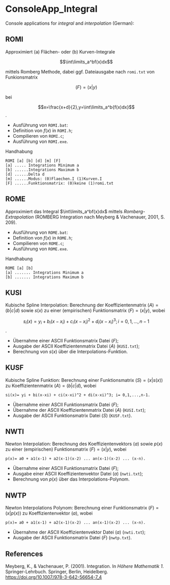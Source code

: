 # ConsoleApp_Integral
Console applications for *integral* and *interpolation* (German):
## ROMI

Approximiert (a) Flächen- oder (b) Kurven-Integrale 

$$\int\limits_a^bf(x)dx$$

mittels Romberg Methode, dabei 
ggf. Dateiausgabe nach `romi.txt` von Funkionsmatrix 

$$(F)=(x|y)$$

bei 

$$x=\frac{x+d}{2},y=\int\limits_a^b{f(x)dx}$$.

- Ausführung von `ROMI.bat`:
- Definition von $f(x)$ in `ROMI.h`;
 - Compilieren von `ROMI.c`; 
- Ausführung von `ROMI.exe`.

Handhabung
~~~
ROMI [a] [b] [d] [m] [F]
[a] ..... Integrations Minimum a
[b] ......Integrations Maximum b
[d] ......Delta d
[m] ......Modus: (0)Flaechen.I (1)Kurven.I
[F] ......Funktionsmatrix: (0)keine (1)romi.txt
~~~

## ROME 

Approximiert das Integral $\int\limits_a^bf(x)dx$ mittels *Romberg-Extrapolation* 
(ROMBERG Integration nach Meyberg & Vachenauer, 2001, S. 209).

- Ausführung von `ROME.bat`:
- Definition von $f(x)$ in `ROME.h`;
- Compilieren von `ROME.c`; 
- Ausführung von `ROME.exe`.

Handhabung
~~~
ROME [a] [b]
[a] ....... Integrations Minimum a
[b] ....... Integrations Maximum b
~~~
## KUSI 

Kubische Spline Interpolation: Berechnung der Koeffizientenmatrix $(A)=(b|c|d)$ sowie $s(x)$ zu einer (empirischen) Funktionsmatrix $(F)=(x|y)$, wobei

$$s_i(x)= y_i + b_i(x-x_i) + c_i(x-x_i)^2 + d_i(x-x_i)^3; i= 0,1,...,n-1$$. 

- Übernahme einer ASCII Funktionsmatrix Datei $(F)$;
- Ausgabe der ASCII Koeffizientenmatrix Datei $(A)$ (`KUSI.txt`);
- Berechnung von $s(x)$ über die Interpolations-Funktion.

## KUSF 

Kubische Spline Funktion: Berechnung einer Funktionsmatrix $(S)=(x|s(x))$ zu Koeffizientenmatrix $(A)=(b|c|d)$, wobei

    si(x)= yi + bi(x-xi) + ci(x-xi)^2 + di(x-xi)^3; i= 0,1,...,n-1. 

- Übernahme einer ASCII Funktionsmatrix Datei $(F)$;
- Übernahme der ASCII Koeffizientenmatrix Datei $(A)$ (`KUSI.txt`);
- Ausgabe der ASCII Funktionsmatrix Datei $(S)$ (`KUSF.txt`).

## NWTI 

Newton Interpolation: Berechnung des Koeffizientenvektors $(a)$ sowie $p(x)$ zu einer (empirischen) Funktionsmatrix $(F)=(x|y)$, wobei

    p(x)= a0 + a1(x-1) + a2(x-1)(x-2) ... an(x-1)(x-2) ... (x-n). 

- Übernahme einer ASCII Funktionsmatrix Datei $(F)$;
- Ausgabe einer ASCII Koeffizientenvektor Datei $(a)$ (`nwti.txt`);
- Berechnung von $p(x)$ über das Interpolations-Polynom.

## NWTP

Newton Interpolations Polynom: Berechnung einer Funktionsmatrix $(F)=(x|p(x))$ zu Koeffizientenvektor $(a)$, wobei

    p(x)= a0 + a1(x-1) + a2(x-1)(x-2) ... an(x-1)(x-2) ... (x-n).

- Übernahme der ASCII Koeffizientenvektor Datei $(a)$ (`nwti.txt`);
- Ausgabe der ASCII Funktionsmatrix Datei $(F)$ (`nwtp.txt`).

## References
Meyberg, K., & Vachenauer, P. (2001). Integration. In *Höhere Mathematik 1*. Springer-Lehrbuch. Springer, Berlin, Heidelberg. https://doi.org/10.1007/978-3-642-56654-7_4
